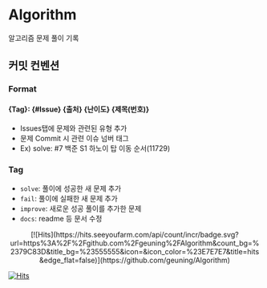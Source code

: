 # Algorithm
알고리즘 문제 풀이 기록

## 커밋 컨벤션
### Format

#### {Tag}: {#Issue} {출처} {난이도} {제목(번호)}
- Issues탭에 문제와 관련된 유형 추가
- 문제 Commit 시 관련 이슈 넘버 태그 
- Ex) solve: #7 백준 S1 하노이 탑 이동 순서(11729)

### Tag
- `solve`: 풀이에 성공한 새 문제 추가
- `fail`: 풀이에 실패한 새 문제 추가
- `improve`: 새로운 성공 풀이를 추가한 문제
- `docs`: readme 등 문서 수정

<div align="center">
  [![Hits](https://hits.seeyoufarm.com/api/count/incr/badge.svg?url=https%3A%2F%2Fgithub.com%2Fgeuning%2FAlgorithm&count_bg=%2379C83D&title_bg=%23555555&icon=&icon_color=%23E7E7E7&title=hits&edge_flat=false)](https://github.com/geuning/Algorithm)
</div>

[![Hits](https://hits.seeyoufarm.com/api/count/incr/badge.svg?url=https%3A%2F%2Fgithub.com%2Fgeuning%2FAlgorithm&count_bg=%2379C83D&title_bg=%23555555&icon=&icon_color=%23E7E7E7&title=hits&edge_flat=false)](https://hits.seeyoufarm.com)
